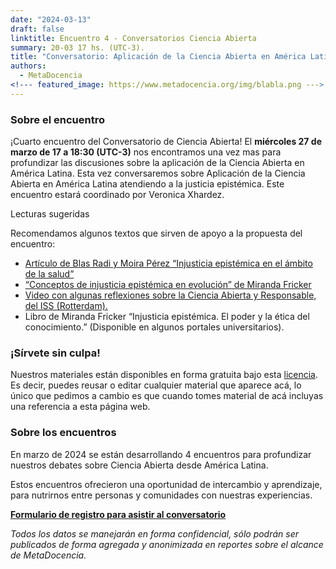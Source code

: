 ```yaml
---
date: "2024-03-13"
draft: false
linktitle: Encuentro 4 - Conversatorios Ciencia Abierta
summary: 20-03 17 hs. (UTC-3). 
title: "Conversatorio: Aplicación de la Ciencia Abierta en América Latina atendiendo a la justicia epistémica"
authors:
  - MetaDocencia
<!--- featured_image: https://www.metadocencia.org/img/blabla.png --->
---
```


<!--- ![Grupo de Estudio Pre NASA TOPS, encuentro 1. Módulo 1: El “Ethos” de la Ciencia Abierta. Miércoles 24/01 a las 17 hs. (UTC-3). Coordina Melissa Black](https://www.metadocencia.org/img/blabla.jpg) --->

### Sobre el encuentro

¡Cuarto encuentro del Conversatorio de Ciencia Abierta! El **miércoles 27 de marzo de 17 a 18:30 (UTC-3)** nos encontramos una vez mas para profundizar las discusiones sobre la aplicación de la Ciencia Abierta en América Latina. Esta vez conversaremos sobre Aplicación de la Ciencia Abierta en América Latina atendiendo a la justicia epistémica. Este encuentro estará coordinado por Veronica Xhardez.

Lecturas sugeridas

Recomendamos algunos textos que sirven de apoyo a la propuesta del encuentro:

 - [Artículo de Blas Radi y Moira Pérez “Injusticia epistémica en el ámbito de la salud”](http://revistas.filo.uba.ar/index.php/avatares/article/viewFile/3419/2314)
- [“Conceptos de injusticia epistémica en evolución” de Miranda Fricker](https://dialnet.unirioja.es/servlet/articulo?codigo=8022184)
- [Video con algunas reflexiones sobre la Ciencia Abierta y Responsable, del ISS (Rotterdam).](https://www.youtube.com/watch?v=mAurbQq8WsU)
- Libro de Miranda Fricker “Injusticia epistémica. El poder y la ética del conocimiento.” (Disponible en algunos portales universitarios).



<!--- ### Materiales del evento

- [Presentación](https://docs.google.com/presentation/d/1fgZaD7aUL41CxemqH_KAG2m9alCM2TLGmRiD8zjkIZ4/edit#slide=id.g1f3a0007783_0_0)

- [Video del encuentro](https://youtu.be/SotP_QwBDj8)--->


### ¡Sírvete sin culpa!

Nuestros materiales están disponibles en forma gratuita bajo esta [licencia](https://creativecommons.org/licenses/by/4.0/deed.es). Es decir, puedes reusar o editar cualquier material que aparece acá, lo único que pedimos a cambio es que cuando tomes material de acá incluyas una referencia a esta página web.

### Sobre los encuentros

En marzo de 2024 se están desarrollando 4 encuentros para profundizar nuestros debates sobre Ciencia Abierta desde América Latina. 

<!--- **[Ver los próximos eventos](https://www.metadocencia.org/eventos)**--->

Estos encuentros ofrecieron una oportunidad de intercambio y aprendizaje, para nutrirnos entre personas y comunidades con nuestras experiencias.

**[Formulario de registro para asistir al conversatorio](https://docs.google.com/forms/d/e/1FAIpQLSe2_d08ZLEComUlsUwzHKPhiGcEuN2u1oq1gdvRcAXLfWz8ww/viewform)**

*Todos los datos se manejarán en forma confidencial, sólo podrán ser publicados de forma agregada y anonimizada en reportes sobre el alcance de MetaDocencia.*

